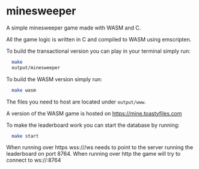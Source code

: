 # minesweeper
A simple minesweeper game made with WASM and C.

All the game logic is written in C and compiled to WASM using emscripten.

To build the transactional version you can play in your terminal simply run:
```bash
  make
  output/minesweeper
```

To build the WASM version simply run:
```bash
  make wasm
```
The files you need to host are located under `output/www`.

A version of the WASM game is hosted on https://mine.toastyfiles.com

To make the leaderboard work you can start the database by running:
```bash
  make start
```

When running over https wss://<domain>/ws needs to point to the server running the leaderboard on port 8764. When running over http the game will try to connect to ws://<domain>:8764
